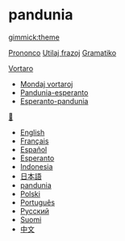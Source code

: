 # pandunia
[gimmick:theme](readable)

[Prononco](abc.md)
[Utilaj frazoj](fraze.md)
[Gramatiko](kanun.md)

[Vortaro]()

  * [Mondaj vortaroj](loga.md)
  * [Pandunia-esperanto](pandunia-esperanto.md)
  * [Esperanto-pandunia](esperanto-pandunia.md)

[💬]()

  * [English](../engli/index.md)
  * [Français](../frans/index.md)
  * [Español](../espani/index.md)
  * [Esperanto](../esperanto/index.md)
  * [Indonesia](../malayu/index.md)
  * [日本語](../nipon/index.md)
  * [pandunia](../pandunia/index.md)
  * [Polski](../polski/index.md)
  * [Português](../portugal/index.md)
  * [Русский](../rusi/index.md)
  * [Suomi](../suomi/index.md)
  * [中文](../zhongwen/index.md)

